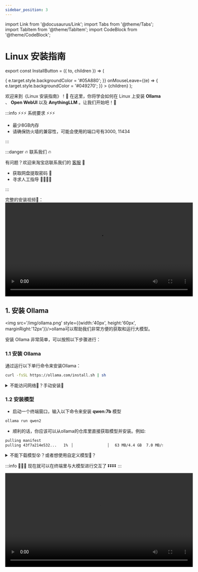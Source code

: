 ```yaml
---
sidebar_position: 3
---
```

import Link from '@docusaurus/Link';
import Tabs from '@theme/Tabs';
import TabItem from '@theme/TabItem';
import CodeBlock from '@theme/CodeBlock';

# Linux 安装指南

export const InstallButton = ({ to, children }) => (
  <Link
    to={to}
    style={{
      backgroundColor: '#049270',
      borderRadius: '8px',
      color: '#fff',
      padding: '12px',
      cursor: 'pointer',
      textDecoration: 'none',
      margin: '10px',
      marginLeft: '30px',
      marginRight: '30px',
      display: 'block',
      textAlign: 'center',
      transition: 'background-color 0.3s ease', // 添加平滑过渡效果
    }}
    onMouseEnter={(e) => {
      e.target.style.backgroundColor = '#05A880';
    }}
    onMouseLeave={(e) => {
      e.target.style.backgroundColor = '#049270';
    }}
  >
    {children}
  </Link>
);


欢迎来到《Linux 安装指南》！🚀 在这里，你将学会如何在 Linux 上安装 **Ollama** 、 **Open WebUI** 以及 **AnythingLLM** 。让我们开始吧！🎉

:::info   ⚡️⚡️⚡️ 系统要求 ⚡️⚡️⚡️

- 最少8GB内存
- 请确保防火墙的兼容性，可能会使用的端口号有3000, 11434

:::

:::danger   🔥 联系我们 🔥
 
有问题？欢迎来淘宝店联系我们的 [客服](https://item.taobao.com/item.htm?ft=t&id=831508489260) 💬

- 获取网盘提取密码 🔑
- 寻求人工指导 👩‍💻👨‍💻

:::


完整的安装视频🎦：
<video controls width='600' src="/video/linux-install-all-step.mp4" title="完整的安装视频"/>


## 1. 安装 Ollama

<img src='/img/ollama.png' style={{width:'40px', height:'60px', marginRight:'12px'}}/>ollama可以帮助我们非常方便的获取和运行大模型。


安装 Ollama 非常简单，可以按照以下步骤进行：

### 1.1 安装 Ollama

通过运行以下单行命令来安装Ollama：

```bash
curl -fsSL https://ollama.com/install.sh | sh
```

<details>
  <summary>不能访问网络🤔️？手动安装👏</summary>
  
  如果遇到不能下载的问题，就要稍微麻烦一些。

  **1. 手动下载ollama**

  <Tabs>
    <TabItem value="ollama-linux-x86" label="x86_64">
        <div style={{ display: 'flex', flexDirection: 'column', gap: '10px', backgroundColor:'#EFEFEF', paddingTop:'12px', paddingBottom:'12px', borderRadius: '12px' }}>
          <InstallButton to="https://pan.baidu.com/s/1h0JlkT9pDUCc9FafxwhaBQ">下载 Ollama</InstallButton>
        </div>
    </TabItem>
  </Tabs>

  下载完成后，添加执行权限：
  ```bash
  chmod +x ollama-linux-amd64
  ```

  移动文件到系统路径
  ```bash
  sudo mv ollama-linux-amd64 /usr/bin/ollama
  ```
  这时候执行 `ollama` 可以验证是否安装，你应该可以看到：
  ```bash
  Usage:
  ollama [flags]
  ollama [command]

  Available Commands:
    serve       Start ollama
    create      Create a model from a Modelfile
    show        Show information for a model
    run         Run a model
    pull        Pull a model from a registry
    push        Push a model to a registry
    list        List models
    ps          List running models
    cp          Copy a model
    rm          Remove a model
    help        Help about any command

  Flags:
    -h, --help      help for ollama
    -v, --version   Show version information

  Use "ollama [command] --help" for more information about a command.
  ```

  **2. 将 Ollama 添加为启动服务**
  
  创建一个 Ollama 用户:
  
  ```bash
  sudo useradd -r -s /bin/false -m -d /usr/share/ollama ollama
  ```
  
  创建一个服务文件`/etc/systemd/system/ollama.service`：

  ```bash
  [Unit]
  Description=Ollama Service
  After=network-online.target

  [Service]
  ExecStart=/usr/bin/ollama serve
  User=ollama
  Group=ollama
  Restart=always
  RestartSec=3

  [Install]
  WantedBy=default.target
  ```

  然后启动服务：

  ```bash
  sudo systemctl daemon-reload
  sudo systemctl enable ollama
  ```

  **4. （可选）添加Nvidia GPU或者AMD Radeon GPU？**

  如果你已经有Nvidia或者AMD的GPU，确保已经成功安装驱动，遇到问题，可以联系我们
  <Tabs>
    <TabItem value="install-driver" label="安装GPU驱动">
        <div style={{ display: 'flex', flexDirection: 'column', gap: '10px', backgroundColor:'#EFEFEF', paddingTop:'12px', paddingBottom:'12px', borderRadius: '12px' }}>
          <InstallButton to="https://item.taobao.com/item.htm?ft=t&id=831508489260">➡️淘宝店铺⬅️</InstallButton>
        </div>
    </TabItem>
  </Tabs>

  **5. 启动Ollama**

  使用systemed启动Ollama
  ```bash
  sudo systemctl start ollama
  ```

</details>

### 1.2 安装模型
- 启动一个终端窗口，输入以下命令来安装 **qwen:7b** 模型
```bash
ollama run qwen2
```
- 顺利的话，你应该可以从ollama的仓库里直接获取模型并安装。例如:
```bash
pulling manifest
pulling 43f7a214e532...   1% ▕                ▏  63 MB/4.4 GB  7.0 MB/s  10m21s
```

<details>
  <summary>不能下载模型😵？或者想使用自定义模型🤔️？</summary>
  
  如果遇到不能下载的问题，或者想要运行不在官方仓库里支持的模型，就要稍微麻烦一些。

  **1. 首先你需要手动下载模型**
  
  下面的链接是已经配置好的qwen7b模型，如果你需要更多其他模型可以联系我们。

  <Tabs>
    <TabItem value="qwen7b" label="qwen:7b">
        <div style={{ display: 'flex', flexDirection: 'column', gap: '10px', backgroundColor:'#EFEFEF', paddingTop:'12px', paddingBottom:'12px', borderRadius: '12px' }}>
          <InstallButton to="https://pan.baidu.com/s/10MgXJTzzCW_jcD3DpMwzJQ">下载 qwen:7b 模型</InstallButton>
        </div>
    </TabItem>
    <TabItem value="more" label="更多模型">
        <div style={{ display: 'flex', flexDirection: 'column', gap: '10px', backgroundColor:'#EFEFEF', paddingTop:'12px', paddingBottom:'12px', borderRadius: '12px' }}>
          <InstallButton to="https://item.taobao.com/item.htm?ft=t&id=831508489260">➡️淘宝店铺⬅️</InstallButton>
        </div>
    </TabItem>
  </Tabs>
  
  下载完成应该包含一个`Modelfile`文件和一个后缀名为`gguf`的模型文件

  **2. 安装模型**
  
  - 打开一个终端窗口，进入刚才下载的目录中，例如：
  
  ``` bash
  cd ~/Downloads/Qwen2-7B-F16
  ```
  - 输入执行`ls`，确保文件在该路径中，你应该看到：
  ``` bash
  Qwen2-7B-F16.gguf     Modelfile
  ```
  - 创建模型，执行
  ```bash
    ollama create qwen2 -f Modelfile
  ```
  
  这里的qwen2是自定义的模型名称，下面运行时还会用到

  - 运行模型，执行
  ```bash
    ollama run qwen2
  ```

</details>

:::info 🚩🚩🚩 现在就可以在终端里与大模型进行交互了 ⏬⏬⏬⏬
:::

<video controls width='600' src="/video/ollama-run-qwen-demo.mp4" title="ollama run qwen2的运行视频"/>

你也可以在ollama的官网里找到它支持的其他模型⏬⏬⏬

<div class="center">
  <img src='/img/ollama-library.png' style={{width:'600px', height:'600px', marginRight:'12px'}}/>
</div>

:::tip 选择合适的模型
在这个列表里，你可以针对你的机器的内存大小，选择对应的版本，然后复制后面这一条命令就ok，一般来说7b的模型至少需要8G的内存，13b需要16G，70B需要64G内存，大家量力而行，不要过分选择太大的模型，不然跑起来真的非常慢。
:::

这样，你就成功的在Linux上安装并配置好了Ollama🎉🎉🎉

由于模型完全运行在本地，可以在断网的情况下运行，完全不担心数据泄漏的风险👍。

## 2. 安装 Docker 🐳

⚡️⚡️⚡️ 我们显然不满足仅仅使用命令行交互，这实在太原始了，我们还是想要有更现代，更好用的交互界面。

💥💥💥 Open WebUI可以快速的搭建聊天机器人的页面，而且可以一键集成ollama

🐳🐳🐳 不过想要安装Open WebUI，我们需要先安装Docker，简化我们的配置和安装环节。

### 2.1 卸载旧版本 🧹

运行以下命令卸载所有冲突的软件包：
```bash
for pkg in docker.io docker-doc docker-compose docker-compose-v2 podman-docker containerd runc; do sudo apt-get remove $pkg; done
```

### 2.2 下载Docker Engine 🚀

下面提供了针对ubuntu-22.04-x86_64版本的docker engine安装包，如果需要其他版本或者芯片类型的安装包，可以联系我们
<Tabs>
  <TabItem value="ubuntu" label="ubuntu-22.04-x86_64">
      <div style={{ display: 'flex', flexDirection: 'column', gap: '10px', backgroundColor:'#EFEFEF', paddingTop:'12px', paddingBottom:'12px', borderRadius: '12px' }}>
        <InstallButton to="https://pan.baidu.com/s/1UpNzWjIYOB_lW-09dIMRkQ">下载docker engine</InstallButton>
      </div>
  </TabItem>
  <TabItem value="more" label="更多版本">
      <div style={{ display: 'flex', flexDirection: 'column', gap: '10px', backgroundColor:'#EFEFEF', paddingTop:'12px', paddingBottom:'12px', borderRadius: '12px' }}>
        <InstallButton to="https://pan.baidu.com/s/1LRS7h248w4iGgLpgoKG6kw/">➡️淘宝店铺⬅️</InstallButton>
      </div>
  </TabItem>
</Tabs>

### 2.2 安装Docker Engine

将文件夹内的所有文件都下载完毕后，安装这些`.deb`文件
```bash
sudo dpkg -i ./containerd.io_1.7.20-1_amd64.deb \
  ./docker-ce_27.1.2-1~ubuntu.22.04~jammy_amd64.deb \
  ./docker-ce-cli_27.1.2-1~ubuntu.22.04~jammy_amd64.deb \
  ./docker-buildx-plugin_0.16.2-1~ubuntu.22.04~jammy_amd64.deb \
  ./docker-compose-plugin_2.29.1-1~ubuntu.22.04~jammy_amd64.deb
```
Docker 守护进程会自动启动。

### 2.3 验证安装

输入指令`docker --version`确认安装已经完毕，你应该会看到Docker的版本信息，例如：
``` bash
Docker version 20.10.8, build 3967b7d
```

这样，你就成功的在Linux上安装并配置好了docker👏👏👏

下一步就是安装open-webui的镜像并运行

## 3. 安装Open Webui 🌐

### 3.1 下载 Open Webui 的镜像

<Tabs>
  <TabItem value="openwebui" label="Open WebUI 镜像">
      <div style={{ display: 'flex', flexDirection: 'column', gap: '10px', backgroundColor:'#EFEFEF', paddingTop:'12px', paddingBottom:'12px', borderRadius: '12px' }}>
        <InstallButton to="https://pan.baidu.com/s/1Zd0QrMCjcr07lLqT3B92Ng">下载 Open WebUI 镜像</InstallButton>
      </div>
  </TabItem>
</Tabs>

### 3.2 加载镜像

- 打开一个终端窗口
- 执行`ls`，确保文件夹里包含镜像文件，你应该看到
``` bash
docker-images-openwebui-tar.zip
```
- 执行下面的命令解压缩镜像文件
```bash
unzip docker-images-openwebui-tar.zip
tar -xzvf x86-64-images.tar.gz
```

- 执行`ls`，确保文件里包含解压缩之后的镜像，他应该是`.tar`后缀的，例如
``` bash
ghcr.io_open--webui_open-webui:main-amd64.tar
```

- 使用docker加载镜像，执行`sudo docker load -i ghcr.io_open--webui_open-webui\:main-amd64.tar`，你应该可以看到docker开始加载镜像，例如：
``` bash
e0781bc8667f: Loading layer  77.83MB/77.83MB
8f8901bf8c60: Loading layer  9.539MB/9.539MB
5e4b20e815a6: Loading layer  35.33MB/35.33MB
8faf1c09f36d: Loading layer  4.608kB/4.608kB
74ca455fd95a: Loading layer  12.28MB/12.28MB
cd7935de2e1b: Loading layer  2.048kB/2.048kB
5f70bf18a086: Loading layer  1.024kB/1.024kB
e6d5ec2b3cc0: Loading layer   2.56kB/2.56kB
df83a515650b: Loading layer  3.584kB/3.584kB
d4e8ab7113e3: Loading layer  889.4MB/889.4MB
443d9b926388: Loading layer  4.096kB/4.096kB
52c3e995d51d: Loading layer  2.716GB/2.716GB
fe3f18aa73cd: Loading layer  186.2MB/186.2MB
8c81642b8754: Loading layer  53.25kB/53.25kB
cd1664c861dd: Loading layer   5.12kB/5.12kB
55e0318bd043: Loading layer  14.56MB/14.56MB
Loaded image: ghcr.io/open-webui/open-webui:main
```
这样，你就成功将open webui的镜像加载进了docker容器中

### 3.3 运行镜像

继续在终端中输入：
```bash
docker run -d -p 3000:8080 --add-host=host.docker.internal:host-gateway -v open-webui:/app/backend/data --name open-webui --restart always ghcr.io/open-webui/open-webui:main
```

:::tip 参数解释

1. docker run

这是 Docker 启动一个新容器的基本命令。

2. -d

这个选项让 Docker 容器以分离模式（detached mode）运行。也就是说，容器会在后台运行，而不会在终端中占用当前会话。

3. -p 3000:8080

这个参数映射端口：

- 3000 是宿主机（你的主机）上的端口。
- 8080 是容器内部的端口。
它的意思是将宿主机的 3000 端口映射到容器的 8080 端口，使外部可以通过 http://localhost:3000 访问容器内的服务（假设服务运行在 8080 端口）。

4. --add-host=host.docker.internal:host-gateway

这个选项添加了一个自定义的 DNS 映射：

- host.docker.internal 是在容器内可以访问宿主机的别名。
- host-gateway 是一个特殊的标识符，让 host.docker.internal 指向宿主机的 IP 地址。这样容器内部可以通过 host.docker.internal 访问宿主机。

5. -v open-webui:/app/backend/data

这个选项挂载一个卷（volume）：

- open-webui 是宿主机上的卷。
- /app/backend/data 是容器内部的路径。
它的意思是在容器内的 /app/backend/data 目录与宿主机的 open-webui 卷挂载一起，以便持久化存储数据，并且在容器重启后数据不会丢失。

6. --name open-webui

这个参数设置容器的名字为 open-webui。设置一个名字便于管理和操作容器，如启动、停止等。

7. --restart always

这个选项设置容器的重启策略：

always 表示无论容器为何退出，Docker 都会自动重启它。这对于需要高可用的服务非常有用。

5. ghcr.io/open-webui/open-webui:main

这是镜像的名称和标签：

- ghcr.io 是 GitHub Container Registry 的域名。
- open-webui/open-webui 是镜像的仓库名称。
- main 是镜像的标签，通常表示主分支或是最新的稳定版本。

综上所述，这条 docker run 命令启动了一个名为 open-webui 的容器，它会在后台运行，将宿主机的 3000 端口映射到容器的 8080 端口，挂载一个持久化存储卷，并且无论何种原因导致容器退出，Docker 都会自动重启这个容器。容器内的服务可以通过 host.docker.internal 访问宿主机。
:::

你应该会看到：

```bash
% docker run -d -p 3000:8080 --add-host=host.docker.internal:host-gateway -v open-webui:/app/backend/data --name open-webui --restart always ghcr.io/open-webui/open-webui:main

a09512f358ee3c497543b3103878b1f06c89d0c956ba542baf58fb2e067f4727
```

至此，你已经成功安装了open webui的镜像🎉🎉🎉，让我们执行 `curl http://127.0.0.1:3000` 可以看到页面的一些内容，如果这个服务器部署在内网或者外网，可以访问的话，就可以用客户机访问看看👀

<div class="center">
  <video controls width='600' src="/video/open-webui-demo.mp4" title="open webui的运行视频"/>
</div>

这个**Open WebUI** 除了具备基本的聊天功能之外，还 **RAG**（检索增强生成）能力，不管你是网页还是文档，都可以作为参考资料给到大模型，你如果想让大模型读取网页的话，那在链接前面加个‘#’号就行

你如果想让大模型读取文档的话，可以在对话框的位置倒入，在对话框页面输入`#`就会出现已经导入的所有文档，你可以选择一个，或者干脆让大模型把所有文档都作为参考资料.

如果你的要求不太高，那做到这一步就OK了，如果你对知识库想有更多的掌控的话，那再去下载anythingLLM，去做更多进阶的操作:

 - [使用AnythingLLM配置本地数据库](../reference/anythingllm.md)

如果你想将ollama设置为服务器模式，在内网搭建AI助手的服务器，那再去看这份指南:

 - [在内网搭建AI机器人助手](../reference/ollama-openwebui-private-server.md)
